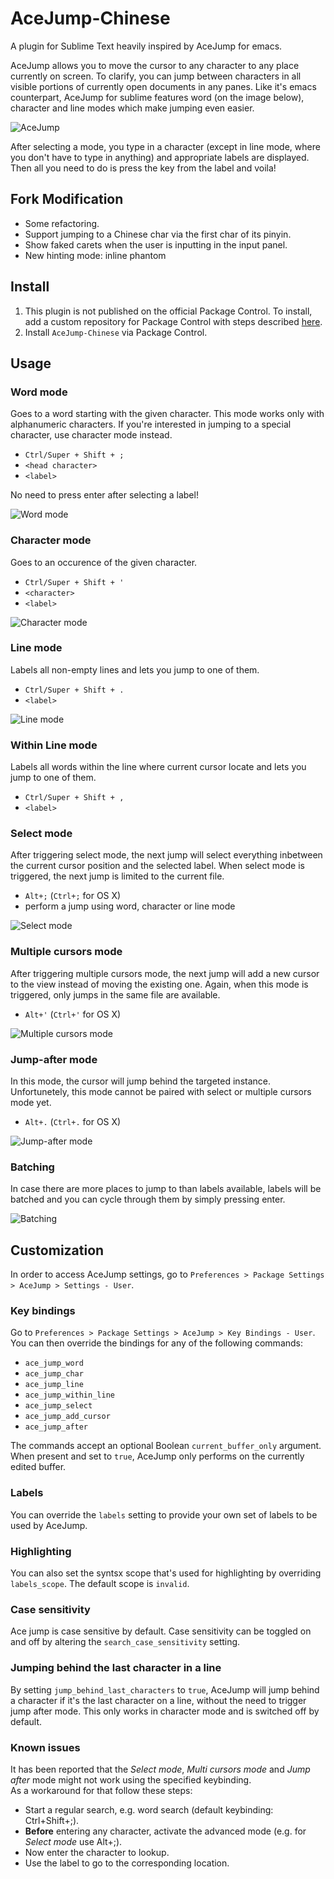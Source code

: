 # AceJump-Chinese

A plugin for Sublime Text heavily inspired by AceJump for emacs.

AceJump allows you to move the cursor to any character to any place currently on screen.
To clarify, you can jump between characters in all visible portions of currently open documents in any panes.
Like it's emacs counterpart, AceJump for sublime features word (on the image below), character and line modes which make jumping even easier.

![AceJump](https://cloud.githubusercontent.com/assets/8056203/10858871/92069504-7f58-11e5-8593-e373121fd917.gif)

After selecting a mode, you type in a character (except in line mode, where you don't have to type in anything) and appropriate labels are displayed. Then all you need to do is press the key from the label and voila!

## Fork Modification

- Some refactoring.
- Support jumping to a Chinese char via the first char of its pinyin.
- Show faked carets when the user is inputting in the input panel.
- New hinting mode: inline phantom

## Install

1. This plugin is not published on the official Package Control.
   To install, add a custom repository for Package Control with steps described
   [here](https://github.com/jfcherng-sublime/ST-my-package-control/blob/master/README.md#usage).
1. Install `AceJump-Chinese` via Package Control.

## Usage

### Word mode

Goes to a word starting with the given character. This mode works only with alphanumeric characters. If you're interested in jumping to a special character, use character mode instead.

- ```Ctrl/Super + Shift + ;```
- ```<head character>```
- ```<label>```

No need to press enter after selecting a label!

![Word mode](https://cloud.githubusercontent.com/assets/8056203/10858875/921aa814-7f58-11e5-99ec-9d17fc22f313.gif)

### Character mode

Goes to an occurence of the given character.

- ```Ctrl/Super + Shift + '```
- ```<character>```
- ```<label>```

![Character mode](https://cloud.githubusercontent.com/assets/8056203/10858870/92021b8c-7f58-11e5-916f-8ebc2d1d5eb4.gif)

### Line mode

Labels all non-empty lines and lets you jump to one of them.

- ```Ctrl/Super + Shift + .```
- ```<label>```

![Line mode](https://cloud.githubusercontent.com/assets/8056203/10858872/9207c596-7f58-11e5-9353-2d57783ca2cc.gif)

### Within Line mode

Labels all words within the line where current cursor locate and lets you jump to one of them.

- ```Ctrl/Super + Shift + ,```
- ```<label>```

### Select mode

After triggering select mode, the next jump will select everything inbetween the current cursor position and the selected label.
When select mode is triggered, the next jump is limited to the current file.

- ```Alt+;``` (```Ctrl+;``` for OS X)
- perform a jump using word, character or line mode

![Select mode](https://cloud.githubusercontent.com/assets/8056203/10858874/921207a4-7f58-11e5-936a-6e56ec80d486.gif)

### Multiple cursors mode

After triggering multiple cursors mode, the next jump will add a new cursor to the view instead of moving the existing one.
Again, when this mode is triggered, only jumps in the same file are available.

- ```Alt+'``` (```Ctrl+'``` for OS X)

![Multiple cursors mode](https://cloud.githubusercontent.com/assets/8056203/10858873/9207ee86-7f58-11e5-9251-e74bd64dbfed.gif)

### Jump-after mode

In this mode, the cursor will jump behind the targeted instance. Unfortunetely,
this mode cannot be paired with select or multiple cursors mode yet.

- ```Alt+.``` (```Ctrl+.``` for OS X)

![Jump-after mode](https://cloud.githubusercontent.com/assets/8056203/10858868/91fb4b22-7f58-11e5-8bdf-b489c6bb7ee2.gif)

### Batching

In case there are more places to jump to than labels available, labels will be batched and you can cycle through them by simply pressing enter.

![Batching](https://cloud.githubusercontent.com/assets/8056203/10858869/92006792-7f58-11e5-9ece-6b94d1016147.gif)

## Customization

In order to access AceJump settings, go to ```Preferences > Package Settings > AceJump > Settings - User```.

### Key bindings

Go to ```Preferences > Package Settings > AceJump > Key Bindings - User```.
You can then override the bindings for any of the following commands:

- ```ace_jump_word```
- ```ace_jump_char```
- ```ace_jump_line```
- ```ace_jump_within_line```
- ```ace_jump_select```
- ```ace_jump_add_cursor```
- ```ace_jump_after```

The commands accept an optional Boolean `current_buffer_only` argument. When present and set to `true`, AceJump only performs on the currently edited buffer.

### Labels

You can override the ```labels``` setting to provide your own set of labels to be used by AceJump.

### Highlighting

You can also set the syntsx scope that's used for highlighting by overriding ```labels_scope```. The default scope is ```invalid```.

### Case sensitivity

Ace jump is case sensitive by default. Case sensitivity can be toggled on and off by altering the ```search_case_sensitivity``` setting.

### Jumping behind the last character in a line

By setting ```jump_behind_last_characters``` to ```true```, AceJump will jump behind a character if it's the last character on a line, without the need to trigger jump after mode. This only works in character mode and is switched off by default.

### Known issues

It has been reported that the _Select mode_, _Multi cursors mode_ and _Jump after_ mode might not work using the specified keybinding.  
As a workaround for that follow these steps:

- Start a regular search, e.g. word search (default keybinding: Ctrl+Shift+;).
- **Before** entering any character, activate the advanced mode (e.g. for _Select mode_ use Alt+;).
- Now enter the character to lookup.
- Use the label to go to the corresponding location.
